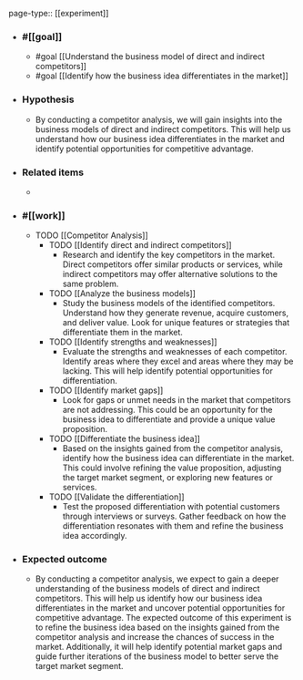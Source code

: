 page-type:: [[experiment]]



  - ### #[[goal]]
    - #goal [[Understand the business model of direct and indirect competitors]]
    - #goal [[Identify how the business idea differentiates in the market]]
  - ### Hypothesis
    - By conducting a competitor analysis, we will gain insights into the business models of direct and indirect competitors. This will help us understand how our business idea differentiates in the market and identify potential opportunities for competitive advantage.
  - ### Related items
    - 
  - ### #[[work]]
    - TODO [[Competitor Analysis]]
      - TODO [[Identify direct and indirect competitors]]
        - Research and identify the key competitors in the market. Direct competitors offer similar products or services, while indirect competitors may offer alternative solutions to the same problem.
      - TODO [[Analyze the business models]]
        - Study the business models of the identified competitors. Understand how they generate revenue, acquire customers, and deliver value. Look for unique features or strategies that differentiate them in the market.
      - TODO [[Identify strengths and weaknesses]]
        - Evaluate the strengths and weaknesses of each competitor. Identify areas where they excel and areas where they may be lacking. This will help identify potential opportunities for differentiation.
      - TODO [[Identify market gaps]]
        - Look for gaps or unmet needs in the market that competitors are not addressing. This could be an opportunity for the business idea to differentiate and provide a unique value proposition.
      - TODO [[Differentiate the business idea]]
        - Based on the insights gained from the competitor analysis, identify how the business idea can differentiate in the market. This could involve refining the value proposition, adjusting the target market segment, or exploring new features or services.
      - TODO [[Validate the differentiation]]
        - Test the proposed differentiation with potential customers through interviews or surveys. Gather feedback on how the differentiation resonates with them and refine the business idea accordingly.
  - ### Expected outcome
    - By conducting a competitor analysis, we expect to gain a deeper understanding of the business models of direct and indirect competitors. This will help us identify how our business idea differentiates in the market and uncover potential opportunities for competitive advantage. The expected outcome of this experiment is to refine the business idea based on the insights gained from the competitor analysis and increase the chances of success in the market. Additionally, it will help identify potential market gaps and guide further iterations of the business model to better serve the target market segment.

